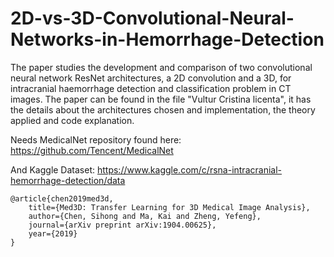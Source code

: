 # 2D-vs-3D-Convolutional-Neural-Networks-in-Hemorrhage-Detection
The paper studies the development and comparison of two convolutional neural network ResNet architectures, a 2D convolution and a 3D, for intracranial haemorrhage detection and classification problem in CT images. The paper can be found in the file "Vultur Cristina licenta", it has the details about the architectures chosen and implementation, the theory applied and code explanation.

Needs MedicalNet repository found here:
https://github.com/Tencent/MedicalNet

And Kaggle Dataset:
https://www.kaggle.com/c/rsna-intracranial-hemorrhage-detection/data

    @article{chen2019med3d,
        title={Med3D: Transfer Learning for 3D Medical Image Analysis},
        author={Chen, Sihong and Ma, Kai and Zheng, Yefeng},
        journal={arXiv preprint arXiv:1904.00625},
        year={2019}
    }

